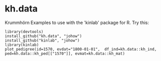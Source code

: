# kh.data
Krummhörn Examples to use with the 'kinlab' package for R. Try this:

`library(devtools)`  
`install_github("kh.data", "johow")`  
`install_github("kinlab", "johow")`  
`library(kinlab)`  
`plot_pedigree(id=1570, evdat="1800-01-01",  df_ind=kh.data::kh_ind, ped=kh.data::kh_ped[["1570"]], evmat=kh.data::kh_mat)`  

 
